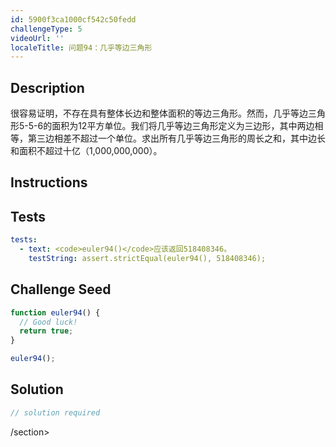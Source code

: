 ```yaml
---
id: 5900f3ca1000cf542c50fedd
challengeType: 5
videoUrl: ''
localeTitle: 问题94：几乎等边三角形
---
```


## Description
<section id="description">很容易证明，不存在具有整体长边和整体面积的等边三角形。然而，几乎等边三角形5-5-6的面积为12平方单位。我们将几乎等边三角形定义为三边形，其中两边相等，第三边相差不超过一个单位。求出所有几乎等边三角形的周长之和，其中边长和面积不超过十亿（1,000,000,000）。 </section>

## Instructions
<section id="instructions">
</section>

## Tests
<section id='tests'>

```yml
tests:
  - text: <code>euler94()</code>应该返回518408346。
    testString: assert.strictEqual(euler94(), 518408346);

```

</section>

## Challenge Seed
<section id='challengeSeed'>

<div id='js-seed'>

```js
function euler94() {
  // Good luck!
  return true;
}

euler94();

```

</div>



</section>

## Solution
<section id='solution'>

```js
// solution required
```

/section>
